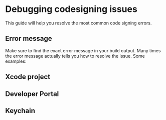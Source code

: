 # Debugging codesigning issues

This guide will help you resolve the most common code signing errors.

## Error message

Make sure to find the exact error message in your build output. Many times the error message actually tells you how to resolve the issue. Some examples:
## Xcode project

## Developer Portal

## Keychain

